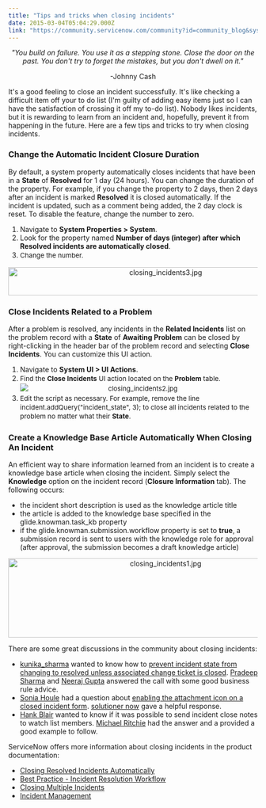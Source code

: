 ```yaml
---
title: "Tips and tricks when closing incidents"
date: 2015-03-04T05:04:29.000Z
link: "https://community.servicenow.com/community?id=community_blog&sys_id=456daa29dbd0dbc01dcaf3231f961924"
---
```

<p style="text-align: center;"><em>"You build on failure. You use it as a stepping stone. Close the door on the past. You don't try to forget the mistakes, but you don't dwell on it."</em></p><p style="text-align: center;">-Johnny Cash</p><p style="text-align: center;"></p><p>It's a good feeling to close an incident successfully. It's like checking a difficult item off your to do list (I'm guilty of adding easy items just so I can have the satisfaction of crossing it off my to-do list). Nobody likes incidents, but it is rewarding to learn from an incident and, hopefully, prevent it from happening in the future. Here are a few tips and tricks to try when closing incidents.</p><p></p><h3>Change the Automatic Incident Closure Duration</h3><p>By default, a system property automatically closes incidents that have been in a <strong>State</strong> of <strong>Resolved</strong> for 1 day (24 hours). You can change the duration of the property. For example, if you change the property to 2 days, then 2 days after an incident is marked <strong>Resolved</strong> it is closed automatically. If the incident is updated, such as a comment being added, the 2 day clock is reset. To disable the feature, change the number to zero.</p><ol><li>Navigate to <strong>System Properties &gt; System</strong>.</li><li>Look for the property named <strong>Number of days (integer) after which Resolved incidents are automatically closed</strong>.</li><li><span style="text-align: center; font-size: 10pt; line-height: 1.5em;">Change the number.</span></li></ol><p style="text-align: center;"><img   alt="closing_incidents3.jpg" class="jive-image image-2" src="a35cfc02db9497041dcaf3231f9619e5.iix" style="height: 57px; width: 620px;"/></p><p></p><h3>Close Incidents Related to a Problem</h3><p>After a problem is resolved, any incidents in the <strong>Related Incidents</strong> list on the problem record with a <strong>State</strong> of <strong>Awaiting Problem</strong> can be closed by right-clicking in the header bar of the problem record and selecting <strong>Close Incidents</strong>. You can customize this UI action.</p><ol><li>Navigate to <strong>System UI &gt; UI Actions</strong>.</li><li><span style="text-align: center; font-size: 10pt; line-height: 1.5em;">Find the </span><span style="text-align: center; font-size: 10pt; line-height: 1.5em;"><strong>Close Incidents</strong></span><span style="text-align: center; font-size: 10pt; line-height: 1.5em;"> UI action located on the </span><span style="text-align: center; font-size: 10pt; line-height: 1.5em;"><strong>Problem</strong></span><span style="text-align: center; font-size: 10pt; line-height: 1.5em;"> table.<br/><img   alt="closing_incidents2.jpg" class="image-1 jive-image" src="a574e102db9c130468c1fb651f961939.iix" style="height: auto; display: block; margin-left: auto; margin-right: auto;"/></span></li><li><span style="font-size: 10pt; line-height: 1.5em;">Edit the script as necessary. For example, remove the line incident.addQuery("incident_state", 3); to close all incidents related to the problem no matter what their </span><span style="font-size: 10pt; line-height: 1.5em;"><strong>State</strong></span><span style="font-size: 10pt; line-height: 1.5em;">.</span></li></ol><h3></h3><h3>Create a Knowledge Base Article Automatically When Closing An Incident</h3><p>An efficient way to share information learned from an incident is to create a knowledge base article when closing the incident. Simply select the <strong>Knowledge</strong> option on the incident record (<strong>Closure Information</strong> tab). The following occurs:</p><ul><li>the incident short description is used as the knowledge article title</li><li>the article is added to the knowledge base specified in the glide.knowman.task_kb property</li><li>if the glide.knowman.submission.workflow property is set to <strong>true</strong>, a submission record is sent to users with the knowledge role for approval (after approval, the submission becomes a draft knowledge article)</li></ul><p style="text-align: center;"><img   alt="closing_incidents1.jpg" class="image-0 jive-image" src="d91cff35db94d3049c9ffb651f96194c.iix" style="height: 160px; width: 620px;"/></p><p></p><p>There are some great discussions in the community about closing incidents:</p><ul><li><a title="kunika_sharma" __default_attr="6271" __jive_macro_name="user" class="jive_macro_user jive_macro" data-orig-content="kunika_sharma" href="/community?id=community_user_profile&user=17511a29db981fc09c9ffb651f96191a">kunika_sharma</a> wanted to know how to <a title="" _jive_internal="true" href="/community?id=community_question&sys_id=13cc4329db9cdbc01dcaf3231f9619da">prevent incident state from changing to resolved unless associated change ticket is closed</a>. <a __default_attr="2265" __jive_macro_name="document" class="jive_macro_document jive_macro" data-orig-content="Pradeep Sharma" href="/community?id=community_article&sys_id=d68c2ae1dbd0dbc01dcaf3231f961916" modifiedtitle="true" title="Pradeep Sharma">Pradeep Sharma</a> and <a title="Neeraj Gupta" __default_attr="34064" __jive_macro_name="user" class="jive_macro_user jive_macro" data-orig-content="Neeraj Gupta" href="/community?id=community_user_profile&user=b8d15eeddb981fc09c9ffb651f9619e6">Neeraj Gupta</a> answered the call with some good business rule advice.</li><li><a title="Sonia Houle" __default_attr="17019" __jive_macro_name="user" class="jive_macro_user jive_macro" data-orig-content="Sonia Houle" href="/community?id=community_user_profile&user=e9f112a1dbd81fc09c9ffb651f9619fc">Sonia Houle</a> had a question about <a title="" _jive_internal="true" href="/community?id=community_question&sys_id=299fbee9db58dbc01dcaf3231f9619d2">enabling the attachment icon on a closed incident form</a>. <a title="solutioner now" __default_attr="23400" __jive_macro_name="user" class="jive_macro_user jive_macro" data-orig-content="solutioner now" href="/community?id=community_user_profile&user=9492162ddbd81fc09c9ffb651f961948">solutioner now</a> gave a helpful response.</li><li><a title="Hank Blair" __default_attr="10640" __jive_macro_name="user" class="jive_macro_user jive_macro" data-orig-content="Hank Blair" href="/community?id=community_user_profile&user=48609269db581fc09c9ffb651f9619ca">Hank Blair</a> wanted to know if it was possible to send incident close notes to watch list members. <a title="Michael Ritchie" __default_attr="3678" __jive_macro_name="user" class="jive_macro_user jive_macro" data-orig-content="Michael Ritchie" href="/community?id=community_user_profile&user=c060d269db581fc09c9ffb651f961901">Michael Ritchie</a> had the answer and a provided a good example to follow.</li></ul><p></p><p>ServiceNow offers more information about closing incidents in the product documentation:</p><ul><li><a href="http://wiki.servicenow.com/index.php?title=Closing_Resolved_Incidents_Automatically" title="http://wiki.servicenow.com/index.php?title=Closing_Resolved_Incidents_Automatically">Closing Resolved Incidents Automatically</a></li><li><a href="http://wiki.servicenow.com/index.php?title=Best_Practice_-_Incident_Resolution_Workflow" title="http://wiki.servicenow.com/index.php?title=Best_Practice_-_Incident_Resolution_Workflow">Best Practice - Incident Resolution Workflow</a></li><li><a href="http://wiki.servicenow.com/index.php?title=Closing_Multiple_Incidents" title="http://wiki.servicenow.com/index.php?title=Closing_Multiple_Incidents">Closing Multiple Incidents</a></li><li><a href="http://wiki.servicenow.com/index.php?title=Incident_Management" title="http://wiki.servicenow.com/index.php?title=Incident_Management">Incident Management</a></li></ul>
